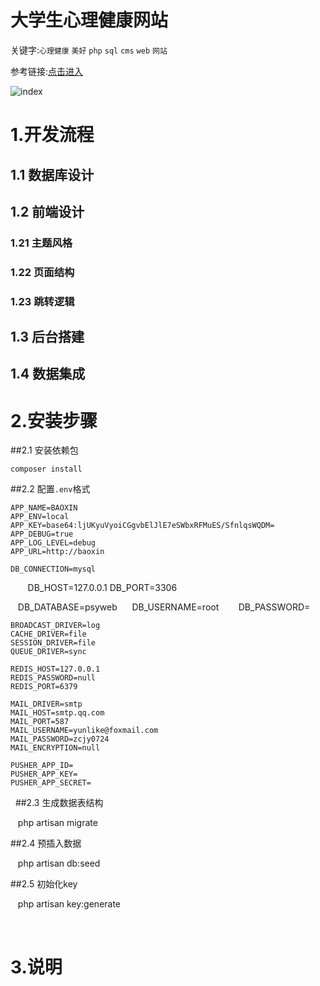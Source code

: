 # 大学生心理健康网站  

关键字:`心理健康` `美好` `php` `sql` `cms` `web` `网站`  

参考链接:[点击进入](http://psy.fh21.com.cn)  

![index](http://www.galaxee.cn/static/PsyWeb/design/%E9%A6%96%E9%A1%B5.png) 

# 1.开发流程

## 1.1 数据库设计

## 1.2 前端设计

### 1.21 主题风格

### 1.22 页面结构

### 1.23 跳转逻辑

## 1.3 后台搭建

## 1.4 数据集成

# 2.安装步骤

##2.1 安装依赖包  

    composer install  
  
##2.2 配置`.env`格式  

    APP_NAME=BAOXIN
    APP_ENV=local
    APP_KEY=base64:ljUKyuVyoiCGgvbElJlE7eSWbxRFMuES/SfnlqsWQDM=
    APP_DEBUG=true
    APP_LOG_LEVEL=debug
    APP_URL=http://baoxin

    DB_CONNECTION=mysql
    
    DB_HOST=127.0.0.1
    DB_PORT=3306
 
    DB_DATABASE=psyweb
  
    DB_USERNAME=root
    
    DB_PASSWORD=

    BROADCAST_DRIVER=log
    CACHE_DRIVER=file
    SESSION_DRIVER=file
    QUEUE_DRIVER=sync

    REDIS_HOST=127.0.0.1
    REDIS_PASSWORD=null
    REDIS_PORT=6379

    MAIL_DRIVER=smtp
    MAIL_HOST=smtp.qq.com
    MAIL_PORT=587
    MAIL_USERNAME=yunlike@foxmail.com
    MAIL_PASSWORD=zcjy0724
    MAIL_ENCRYPTION=null

    PUSHER_APP_ID=
    PUSHER_APP_KEY=
    PUSHER_APP_SECRET=
  
##2.3 生成数据表结构  

    php artisan migrate  
    
##2.4 预插入数据 

    php artisan db:seed
   
##2.5 初始化key
  
    php artisan key:generate
 
  

# 3.说明





